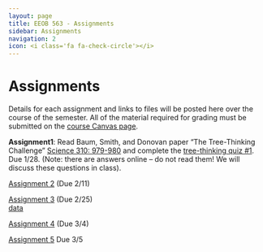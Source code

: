 ```yaml
---
layout: page
title: EEOB 563 - Assignments
sidebar: Assignments
navigation: 2
icon: <i class='fa fa-check-circle'></i>
---
```


# Assignments

Details for each assignment and links to files will be posted here over the course of the semester.
All of the material required for grading must be submitted on the [course Canvas page](https://canvas.iastate.edu/courses/57269).

**Assignment1**:  Read Baum, Smith, and Donovan paper “The Tree-Thinking Challenge” [Science 310: 979-980](http://science.sciencemag.org/content/310/5750/979.full.pdf) and complete the [tree-thinking quiz #1](https://isu-molphyl.github.io/EEOB563-Spring2021/assignments/assignment1.pdf).
Due 1/28.  (Note: there are answers online – do not read them! We will discuss these questions in class).

[Assignment 2](https://isu-molphyl.github.io/EEOB563-Spring2021/assignments/assignment2.pdf) (Due 2/11)  

[Assignment 3](https://isu-molphyl.github.io/EEOB563-Spring2021/assignments/assignment3.pdf) (Due 2/25)  
[data](https://isu-molphyl.github.io/EEOB563-Spring2021/assignments/a3_cob_nt.fasta)

[Assignment 4](https://isu-molphyl.github.io/EEOB563-Spring2021/assignments/assignment4.pdf)
(Due 3/4)

[Assignment 5](https://isu-molphyl.github.io/EEOB563-Spring2021/assignments/assignment5.pdf)
Due 3/5

<!--
[Assignment 6](https://isu-molphyl.github.io/EEOB563-Spring2021/assignments/assignment6.pdf)
Due 3/26
-->
